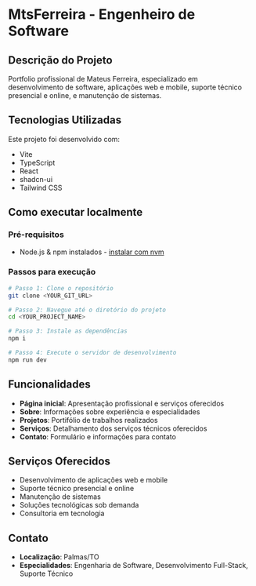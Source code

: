 # MtsFerreira - Engenheiro de Software

## Descrição do Projeto

Portfolio profissional de Mateus Ferreira, especializado em desenvolvimento de software, aplicações web e mobile, suporte técnico presencial e online, e manutenção de sistemas.

## Tecnologias Utilizadas

Este projeto foi desenvolvido com:

- Vite
- TypeScript
- React
- shadcn-ui
- Tailwind CSS

## Como executar localmente

### Pré-requisitos

- Node.js & npm instalados - [instalar com nvm](https://github.com/nvm-sh/nvm#installing-and-updating)

### Passos para execução

```sh
# Passo 1: Clone o repositório
git clone <YOUR_GIT_URL>

# Passo 2: Navegue até o diretório do projeto
cd <YOUR_PROJECT_NAME>

# Passo 3: Instale as dependências
npm i

# Passo 4: Execute o servidor de desenvolvimento
npm run dev
```

## Funcionalidades

- **Página inicial**: Apresentação profissional e serviços oferecidos
- **Sobre**: Informações sobre experiência e especialidades
- **Projetos**: Portifólio de trabalhos realizados
- **Serviços**: Detalhamento dos serviços técnicos oferecidos
- **Contato**: Formulário e informações para contato

## Serviços Oferecidos

- Desenvolvimento de aplicações web e mobile
- Suporte técnico presencial e online
- Manutenção de sistemas
- Soluções tecnológicas sob demanda
- Consultoria em tecnologia

## Contato

- **Localização**: Palmas/TO
- **Especialidades**: Engenharia de Software, Desenvolvimento Full-Stack, Suporte Técnico